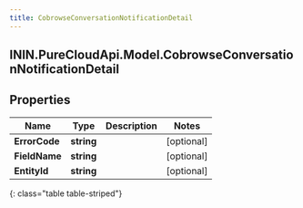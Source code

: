 ```yaml
---
title: CobrowseConversationNotificationDetail
---
```

## ININ.PureCloudApi.Model.CobrowseConversationNotificationDetail

## Properties

|Name | Type | Description | Notes|
|------------ | ------------- | ------------- | -------------|
| **ErrorCode** | **string** |  | [optional] |
| **FieldName** | **string** |  | [optional] |
| **EntityId** | **string** |  | [optional] |
{: class="table table-striped"}


